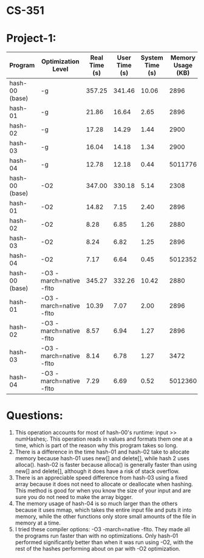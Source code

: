 # CS-351
# Project-1:
| Program        | Optimization Level      | Real Time (s) | User Time (s) | System Time (s) | Memory Usage (KB) | Throughput | Performance Improvement |
|----------------|-------------------------|---------------|---------------|-----------------|-------------------|------------|-------------------------|
| hash-00 (base) | -g                      | 357.25        | 341.46        | 10.06           | 2896              | 2799.16    | N/A                     |
| hash-01        | -g                      | 21.86         | 16.64         | 2.65            | 2896              | 45745.65   | 16.34                   |
| hash-02        | -g                      | 17.28         | 14.29         | 1.44            | 2900              | 57870.37   | 20.67                   |
| hash-03        | -g                      | 16.04         | 14.18         | 1.34            | 2900              | 62344.13   | 22.27                   |
| hash-04        | -g                      | 12.78         | 12.18         | 0.44            | 5011776           | 78247.26   | 27.95                   |
| hash-00 (base) | -O2                     | 347.00        | 330.18        | 5.14            | 2308              | 2881.84    | N/A                     |
| hash-01        | -O2                     | 14.82         | 7.15          | 2.40            | 2896              | 67476.38   | 23.41                   |
| hash-02        | -O2                     | 8.28          | 6.85          | 1.26            | 2880              | 120772.94  | 41.9                    |
| hash-03        | -O2                     | 8.24          | 6.82          | 1.25            | 2896              | 121359.22  | 42.11                   |
| hash-04        | -O2                     | 7.17          | 6.64          | 0.45            | 5012352           | 139470.01  | 48.39                   |
| hash-00 (base) | -O3 -march=native -flto | 345.27        | 332.26        | 10.42           | 2880              | 2896.28    | N/A                     |
| hash-01        | -O3 -march=native -flto | 10.39         | 7.07          | 2.00            | 2896              | 96246.39   | 33.23                   |
| hash-02        | -O3 -march=native -flto | 8.57          | 6.94          | 1.27            | 2896              | 116686.11  | 40.28                   |
| hash-03        | -O3 -march=native -flto | 8.14          | 6.78          | 1.27            | 3472              | 122850.12  | 42.41                   |
| hash-04        | -O3 -march=native -flto | 7.29          | 6.69          | 0.52            | 5012360           | 137174.21  | 47.36                   |

# Questions:
1. This operation accounts for most of hash-00's runtime: input >> numHashes;. This operation reads in values and formats them one at a time, which is part of the reason why this program takes so long.
2. There is a difference in the time hash-01 and hash-02 take to allocate memory because hash-01 uses new[] and delete[], while hash 2 uses alloca(). hash-02 is faster because alloca() is generally faster than using new[] and delete[], although it does have a risk of stack overflow.
3. There is an appreciable speed difference from hash-03 using a fixed array because it does not need to allocate or deallocate when hashing. This method is good for when you know the size of your input and are sure you do not need to make the array bigger.
4. The memory usage of hash-04 is so much larger than the others because it uses mmap, which takes the entire input file and puts it into memory, while the other functions only store small amounts of the file in memory at a time.
5. I tried these compiler options: -O3 -march=native -flto. They made all the programs run faster than with no optimizations. Only hash-01 performed significantly better than when it was run using -O2, with the rest of the hashes performing about on par with -O2 optimization.
